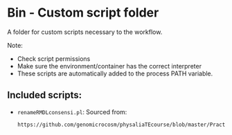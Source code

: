 # Bin - Custom script folder

A folder for custom scripts necessary to the workflow.

Note:
* Check script permissions
* Make sure the environment/container has the correct interpreter
* These scripts are automatically added to the process PATH variable.

## Included scripts:

- `renameRMDLconsensi.pl`:
  Sourced from:
  ```
  https://github.com/genomicrocosm/physaliaTEcourse/blob/master/Practical2_Computational_annotation/renameRMDLconsensi.pl
  ```
